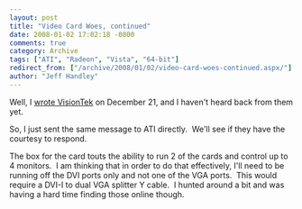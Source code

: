 ```yaml
---
layout: post
title: "Video Card Woes, continued"
date: 2008-01-02 17:02:18 -0800
comments: true
category: Archive
tags: ["ATI", "Radeon", "Vista", "64-bit"]
redirect_from: ["/archive/2008/01/02/video-card-woes-continued.aspx/"]
author: "Jeff Handley"
---
```

<!-- more -->
<p>Well, I <a href="http://blog.jeffhandley.com/archive/2007/12/21/video-card-woes.aspx" target="_blank">wrote VisionTek</a> on December 21, and I haven't heard back from them yet.</p>  <p>So, I just sent the same message to ATI directly.  We'll see if they have the courtesy to respond.</p>  <p>The box for the card touts the ability to run 2 of the cards and control up to 4 monitors.  I am thinking that in order to do that effectively, I'll need to be running off the DVI ports only and not one of the VGA ports.  This would require a DVI-I to dual VGA splitter Y cable.  I hunted around a bit and was having a hard time finding those online though.</p>
